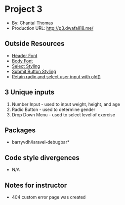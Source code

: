 # Project 3

+ By: Chantal Thomas
+ Production URL: <http://p3.dwafall18.me/>

## Outside Resources
+ [Header Font](https://fonts.google.com/specimen/Playfair+Display?selection.family=Playfair+Display)
+ [Body Font](https://fonts.google.com/specimen/Playfair+Display?selection.family=Playfair+Display)
+ [Select Styling](https://codepen.io/jpdanks/pen/rEJhK)
+ [Submit Button Styling](https://codepen.io/anon/pen/YRPVOj)
+ [Retain radio and select user input with old()](https://laracasts.com/discuss/channels/requests/how-to-keep-the-value-of-a-radio-button-if-redirect-back)

## 3 Unique inputs
1. Number Input - used to input weight, height, and age
2. Radio Button - used to determine gender
3. Drop Down Menu - used to select level of exercise 

## Packages
+ barryvdh/laravel-debugbar*

## Code style divergences
+ N/A

## Notes for instructor
+ 404 custom error page was created